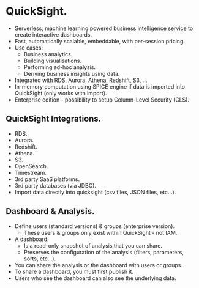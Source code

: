 # **QuickSight.**

* Serverless, machine learning powered business intelligence service to create interactive dashboards.
* Fast, automatically scalable, embeddable, with per-session pricing.
* Use cases:
    * Business analytics.
    * Building visualisations.
    * Performing ad-hoc analysis.
    * Deriving business insights using data.
* Integrated with RDS, Aurora, Athena, Redshift, S3, ...
* In-memory computation using SPICE engine if data is imported into QuickSight (only works with import).
* Enterprise edition - possibility to setup Column-Level Security (CLS).

## **QuickSight Integrations.**

* RDS.
* Aurora.
* Redshift.
* Athena.
* S3.
* OpenSearch.
* Timestream.
* 3rd party SaaS platforms.
* 3rd party databases (via JDBC).
* Import data directly into quicksight (csv files, JSON files, etc...).

## **Dashboard & Analysis.**

* Define users (standard versions) & groups (enterprise version).
    * These users & groups only exist within QuickSight - not IAM.
* A dashboard:
    * Is a read-only snapshot of analysis that you can share.
    * Preserves the configuration of the analysis (filters, parameters, sorts, etc...).
* You can share the analysis or the dashboard with users or groups.
* To share a dashboard, you must first publish it.
* Users who see the dashboard can also see the underlying data.